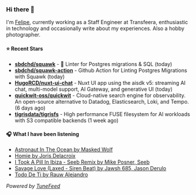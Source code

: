 ### Hi there 👋

I'm [Felipe](https://felipevm.com), currently working as a Staff Engineer at Transfeera, enthusiastic in technology and occasionally write about my experiences. Also a hobby photographer.

#### ⭐ Recent Stars
- **[sbdchd/squawk](https://github.com/sbdchd/squawk)** - 🐘 Linter for Postgres migrations &amp; SQL (today)
- **[sbdchd/squawk-action](https://github.com/sbdchd/squawk-action)** - Github Action for Linting Postgres Migrations with Squawk (today)
- **[HugoRCD/nuxt-ui-chat](https://github.com/HugoRCD/nuxt-ui-chat)** - Nuxt UI app using the aisdk v5: streaming AI chat, multi-model support, AI Gateway, and generative UI (today)
- **[quickwit-oss/quickwit](https://github.com/quickwit-oss/quickwit)** - Cloud-native search engine for observability. An open-source alternative to Datadog, Elasticsearch, Loki, and Tempo. (6 days ago)
- **[tigrisdata/tigrisfs](https://github.com/tigrisdata/tigrisfs)** - High performance FUSE filesystem for AI workloads with S3 compatible backends (1 week ago)

#### 🎧 What I have been listening
- [Astronaut In The Ocean by Masked Wolf](https://open.spotify.com/track/6E90gq0KO6FYZVOXx8kCcC)
- [Homie by Joris Delacroix](https://open.spotify.com/track/0hjwiba2gpwgq82VbiD7oS)
- [I Took A Pill In Ibiza - Seeb Remix by Mike Posner, Seeb](https://open.spotify.com/track/0vbtURX4qv1l7besfwmnD8)
- [Savage Love (Laxed - Siren Beat) by Jawsh 685, Jason Derulo](https://open.spotify.com/track/1xQ6trAsedVPCdbtDAmk0c)
- [Todo De Ti by Rauw Alejandro](https://open.spotify.com/track/4fSIb4hdOQ151TILNsSEaF)

_Powered by [TuneFeed](https://tunefeed.app?ref=github.com)_
